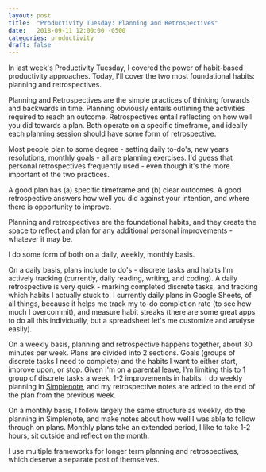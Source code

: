 ```yaml
---
layout: post
title:  "Productivity Tuesday: Planning and Retrospectives"
date:   2018-09-11 12:00:00 -0500
categories: productivity
draft: false
---
```


In last week's Productivity Tuesday, I covered the power of habit-based productivity approaches. Today, I'll cover the two most foundational habits: planning and retrospectives. 

Planning and Retrospectives are the simple practices of thinking forwards and backwards in time. Planning obviously entails outlining the activities required to reach an outcome. Retrospectives entail reflecting on how well you did towards a plan. Both operate on a specific timeframe, and ideally each planning session should have some form of retrospective.

Most people plan to some degree - setting daily to-do's, new years resolutions, monthly goals - all are planning exercises. I'd guess that personal retrospectives frequently used - even though it's the more important of the two practices. 

A good plan has (a) specific timeframe and (b) clear outcomes. A good retrospective answers how well you did against your intention, and where there is opportunity to improve.

Planning and retrospectives are the foundational habits, and they create the space to reflect and plan for any additional personal improvements - whatever it may be.

I do some form of both on a daily, weekly, monthly basis. 

On a daily basis, plans include to do's - discrete tasks and habits I'm actively tracking (currently, daily reading, writing, and coding). A daily retrospective is very quick - marking completed discrete tasks, and tracking which habits I actually stuck to. I currently daily plans in Google Sheets, of all things, because it helps me track my to-do completion rate (to see how much I overcommit), and measure habit streaks (there are some great apps to do all this individually, but a spreadsheet let's me customize and analyse easily).

On a weekly basis, planning and retrospective happens together, about 30 minutes per week. Plans are divided into 2 sections. Goals (groups of discrete tasks I need to complete) and the habits I want to either start, improve upon, or stop. Given I'm on a parental leave, I'm limiting this to 1 group of discrete tasks a week, 1-2 improvements in habits. I do weekly planning in [Simplenote](https://simplenote.com/), and my retrospective notes are added to the end of the plan from the previous week.

On a monthly basis, I follow largely the same structure as weekly, do the planning in Simplenote, and make notes about how well I was able to follow through on plans. Monthly plans take an extended period, I like to take 1-2 hours, sit outside and reflect on the month.

I use multiple frameworks for longer term planning and retrospectives, which deserve a separate post of themselves.